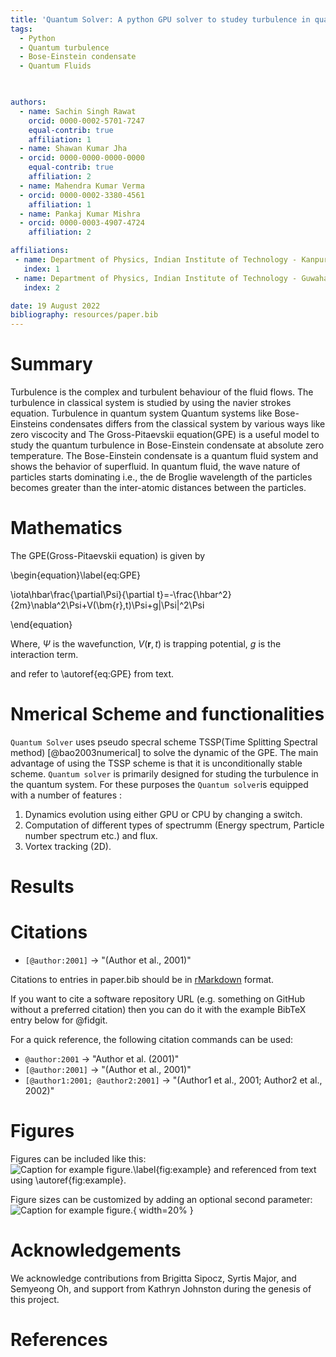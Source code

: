```yaml
---
title: 'Quantum Solver: A python GPU solver to studey turbulence in quantum system.'
tags:
  - Python
  - Quantum turbulence
  - Bose-Einstein condensate
  - Quantum Fluids
  


authors:
  - name: Sachin Singh Rawat
    orcid: 0000-0002-5701-7247
    equal-contrib: true
    affiliation: 1
  - name: Shawan Kumar Jha
  - orcid: 0000-0000-0000-0000
    equal-contrib: true 
    affiliation: 2
  - name: Mahendra Kumar Verma
  - orcid: 0000-0002-3380-4561
    affiliation: 1
  - name: Pankaj Kumar Mishra
  - orcid: 0000-0003-4907-4724
    affiliation: 2

affiliations:
 - name: Department of Physics, Indian Institute of Technology - Kanpur, Uttar Pradesh - 208016, India
   index: 1
 - name: Department of Physics, Indian Institute of Technology - Guwahati, Asam - 781039, India
   index: 2

date: 19 August 2022
bibliography: resources/paper.bib
---
```

# Summary

Turbulence is the complex and turbulent behaviour of the fluid flows. The turbulence in classical system is studied by using the navier strokes equation. Turbulence in quantum system  Quantum systems like Bose-Einsteins condensates differs from the classical system by various ways like zero viscocity and
The Gross-Pitaevskii equation(GPE) is a useful model to study the quantum turbulence in Bose-Einstein condensate at absolute zero temperature.
The Bose-Einstein condensate is a quantum fluid system and shows the behavior of superfluid. In quantum fluid, the wave nature of particles starts dominating i.e., the de Broglie wavelength of the particles becomes greater than the inter-atomic distances between the particles.

# Mathematics

The GPE(Gross-Pitaevskii equation)  is given by

\begin{equation}\label{eq:GPE}

\iota\hbar\frac{\partial\Psi}{\partial t}=-\frac{\hbar^2}{2m}\nabla^2\Psi+V(\bm{r},t)\Psi+g|\Psi|^2\Psi

\end{equation}

Where, $\Psi$ is the wavefunction, $V(\bm{r},t)$ is trapping potential, $g$ is the interaction term.

and refer to \autoref{eq:GPE} from text.

# Nmerical Scheme and functionalities

``Quantum Solver`` uses  pseudo specral scheme TSSP(Time Splitting Spectral method) [@bao2003numerical] to solve the dynamic of the GPE. The main advantage of using the TSSP scheme is that it is unconditionally stable scheme. ``Quantum solver`` is primarily designed for studing the turbulence in the quantum system. For these purposes the ``Quantum solver``is equipped with a number of features :

1. Dynamics evolution using either GPU or CPU by changing a switch.
2. Computation of different types of spectrumm (Energy spectrum, Particle number spectrum etc.) and flux.
3. Vortex tracking (2D).

# Results

# Citations

- `[@author:2001]` -> "(Author et al., 2001)"

Citations to entries in paper.bib should be in
[rMarkdown](http://rmarkdown.rstudio.com/authoring_bibliographies_and_citations.html)
format.

If you want to cite a software repository URL (e.g. something on GitHub without a preferred
citation) then you can do it with the example BibTeX entry below for @fidgit.

For a quick reference, the following citation commands can be used:

- `@author:2001`  ->  "Author et al. (2001)"
- `[@author:2001]` -> "(Author et al., 2001)"
- `[@author1:2001; @author2:2001]` -> "(Author1 et al., 2001; Author2 et al., 2002)"

# Figures

Figures can be included like this:
![Caption for example figure.\label{fig:example}](figure.png)
and referenced from text using \autoref{fig:example}.

Figure sizes can be customized by adding an optional second parameter:
![Caption for example figure.](figure.png){ width=20% }

# Acknowledgements

We acknowledge contributions from Brigitta Sipocz, Syrtis Major, and Semyeong
Oh, and support from Kathryn Johnston during the genesis of this project.

# References
